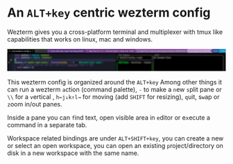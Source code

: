 # An `ALT+key` centric wezterm config

Wezterm gives you a cross-platform terminal and multiplexer with tmux like
capabilities that works on linux, mac and windows.

![screenshot screenshot](./images/keys.jpg)

This wezterm config is organized around the `ALT+key` Among other things it can
run a wezterm `a`ction (command palette), `-` to make a `n`ew `s`plit pane or
`\\` for a `v`ertical , `h←j↓k↑l→` for moving (add `SHIFT` for resizing),
`q`uit, s`w`ap or `z`oom in/out panes.

Inside a pane you can `f`ind text, open visible area in `e`ditor or e`x`ecute a
command in a separate tab.

Workspace related bindings are under `ALT+SHIFT+key`, you can create a new or
select an open workspace, you can open an existing `p`roject/directory on disk
in a new workspace with the same name.
